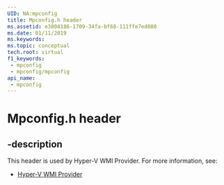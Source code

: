 ```yaml
---
UID: NA:mpconfig
title: Mpconfig.h header
ms.assetid: e3804186-1709-34fa-bf68-111ffe7ed080
ms.date: 01/11/2019
ms.keywords: 
ms.topic: conceptual
tech.root: virtual
f1_keywords:
 - mpconfig
 - mpconfig/mpconfig
api_name:
 - mpconfig
---
```


# Mpconfig.h header


## -description

This header is used by Hyper-V WMI Provider. For more information, see:

- [Hyper-V WMI Provider](../_virtual/index.md)

